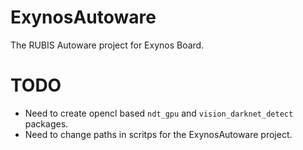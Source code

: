 # ExynosAutoware

The RUBIS Autoware project for Exynos Board.

# TODO
* Need to create opencl based `ndt_gpu` and `vision_darknet_detect` packages.
* Need to change paths in scritps for the ExynosAutoware project.